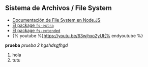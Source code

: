 ## Sistema de Archivos / File System

* [Documentación de File System en Node.JS](https://nodejs.org/api/fs.html#fs_file_system)
* [El package `fs-extra`](https://www.npmjs.com/package/fs-extra)
* [El package `fs-extended`](https://www.npmjs.com/package/fs-extended)
* {% youtube %}https://youtu.be/63wjhxo2yUI{% endyoutube %}

**prueba**
*prueba 2*
*hgshdsgfhgd*

1. hola
2. tutu

